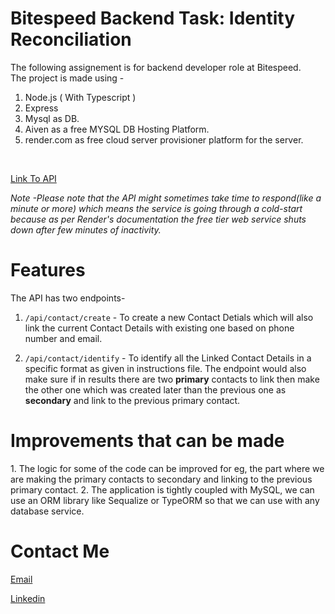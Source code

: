 # Bitespeed Backend Task: Identity Reconciliation
The following assignement is for backend developer role at Bitespeed. <br/>
The project is made using - 
1. Node.js ( With Typescript )
2. Express
3. Mysql as DB.
4. Aiven as a free MYSQL DB Hosting Platform.
5. render.com as free cloud server provisioner platform for the server.

<br />

[Link To API](https://bitespeed-assignment-yugh.onrender.com/)

*Note -Please note that the API might sometimes take time to respond(like a minute or more) which means the service is going through a cold-start because as per Render's documentation the free tier web service shuts down after few minutes of inactivity.*

<h1>Features</h1>
The API has two endpoints- <br />

1.  `/api/contact/create` - To create a new Contact Detials which will also link the current Contact Details with existing one based on phone number and email.

2. `/api/contact/identify` - To identify all the Linked Contact Details in a specific format as given in instructions file. The endpoint would also make sure if in results there are two **primary** contacts to link then make the other one which was created later than the previous one as **secondary** and link to the previous primary contact.

<h1>Improvements that can be made</h1>
1. The logic for some of the code can be improved for eg, the part where we are making the primary contacts to secondary and linking to the previous primary contact.
2. The application is tightly coupled with MySQL, we can use an ORM library like Sequalize or TypeORM so that we can use with any database service.


<h1>Contact Me</h1>

[Email](mailto:berashamik115@gmail.com)

[Linkedin](https://www.linkedin.com/in/shamik-bera/)

